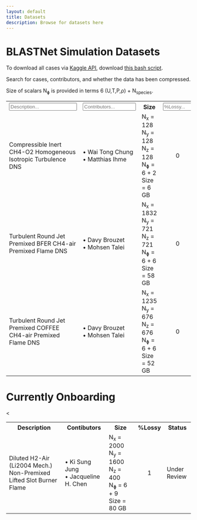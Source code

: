 ```yaml
---
layout: default
title: Datasets
description: Browse for datasets here
---
```


<script src="./assets/js/table.js"></script>

# BLASTNet Simulation Datasets

To download all cases via [Kaggle API](./tutorial.html), download [this bash script](./assets/bash/batch_download.sh).

Search for cases, contributors, and whether the data has been compressed.

Size of scalars N<sub>&#632;</sub> is provided in terms 6 (U,T,P,&rho;) + N<sub>species</sub>.


<table id="myTable">
  <tr class="header">
    <th style="width:30%;"><input type="text"  size="20" id="myInput" onkeyup="myFunction()" placeholder="Description..."></th>
    <!-- <th style="width:60%;">TPY</th> -->
    <th style="width:25%;"><input type="text"  size="15" id="myInputTwo" onkeyup="myFunctionAuthor()" placeholder="Contributors..."></th>
    <th style="width:25%;">Size</th>
    <!-- <th style="width:60%;">Article</th> -->
    <th style="width:5%;"><input type="text"  size="7" id="myInputThree" onkeyup="myFunctionLossy()" placeholder="%Lossy..."></th>
    <th style="width:20%;">Links</th>
  </tr>
  <tr>
    <td>Compressible Inert CH4-O2 Homogeneous Isotropic Turbulence DNS</td>
    <td>&#8226; Wai Tong Chung <BR>&#8226; Matthias Ihme</td>
    <!-- <td>T [K]; 300 , P [atm]: 1; Y: (CH4, O2), Inert </sub></td> -->
    <td>
        N<sub>x</sub> = 128 <BR>
        N<sub>y</sub> = 128 <BR>
        N<sub>z</sub> = 128 <BR>
        N<sub>&#632;</sub> = 6 + 2  <BR>
        Size = 6 GB 
    </td>
    <td style="text-align:center">0</td>
    <td>
      <a href="https://www.kaggle.com/datasets/waitongchung/inert-ch4o2-hit-dns">Kaggle</a><BR>
      <a href="https://doi.org/10.1016/j.combustflame.2021.111758">DOI</a><BR>
      <a href="./assets/bib/chung2022.bib">.bib</a><BR>
      <a href="./assets/json/chung2022_info.json">info.json</a>
    </td>
  </tr>
  <!-- Brouzet and Talei -->
<tr>
    <td>Turbulent Round Jet Premixed BFER CH4-air Premixed Flame DNS</td>
    <td>&#8226; Davy Brouzet <BR>&#8226; Mohsen Talei</td>
    <!-- <td>T [K]; 300 , P [atm]: 1; Y: (CH4, O2), Inert </sub></td> -->
    <td>
        N<sub>x</sub> = 1832 <BR>
        N<sub>y</sub> = 721 <BR>
        N<sub>z</sub> = 721 <BR>
        N<sub>&#632;</sub> = 6 + 6  <BR>
        Size = 58 GB 
    </td>
    <td style="text-align:center">0</td>
    <td>
      <a href="https://www.kaggle.com/datasets/waitongchung/round-jet-premixed-bfer">Kaggle</a><BR>
      <a href="https://doi.org/10.1017/jfm.2020.1184">DOI</a><BR>
      <a href="./assets/bib/brouzet2021.bib">.bib</a><BR>
      <a href="./assets/json/brouzet2021_info.json">info.json</a>
    </td>
  </tr>
  <tr>
    <td>Turbulent Round Jet Premixed COFFEE CH4-air Premixed Flame DNS</td>
    <td>&#8226; Davy Brouzet <BR>&#8226; Mohsen Talei</td>
    <!-- <td>T [K]; 300 , P [atm]: 1; Y: (CH4, O2), Inert </sub></td> -->
    <td>
        N<sub>x</sub> = 1235 <BR>
        N<sub>y</sub> = 676 <BR>
        N<sub>z</sub> = 676 <BR>
        N<sub>&#632;</sub> = 6 + 6  <BR>
        Size = 52 GB 
    </td>
    <td style="text-align:center">0</td>
    <td>
      <a href="https://www.kaggle.com/datasets/waitongchung/round-jet-premixed-coffee">Kaggle</a><BR>
      <a href="https://doi.org/10.1017/jfm.2020.1184">DOI</a><BR>
      <a href="./assets/bib/brouzet2021.bib">.bib</a><BR>
      <a href="./assets/json/brouzet2021b_info.json">info.json</a>
    </td>
  </tr>

</table>


# Currently Onboarding

<table id="myTableTwo">
  <tr class="header">
    <th style="width:35%;">Description</th>
    <!-- <th style="width:60%;">TPY</th> -->
    <th style="width:25%;">Contibutors</th>
    <th style="width:18%;">Size</th>
    <th style="width:5%;">%Lossy</th>
    <th style="width:15%;">Status</th>
  </tr>
  <tr>
    <td>Diluted H2-Air (Li2004 Mech.) Non-Premixed Lifted Slot Burner Flame </td>
    <td>&#8226; Ki Sung Jung <BR> &#8226; Jacqueline H. Chen</td>
    <td>
        N<sub>x</sub> = 2000 <BR>
        N<sub>y</sub> = 1600 <BR>
        N<sub>z</sub> = 400 <BR>
        N<sub>&#632;</sub> = 6 + 9  <BR>
        Size = 80 GB 
    </td>
    <td style="text-align:center">1</td>
    <td>Under Review</td>
  </tr>
  <<!-- tr>
    <td>Transcritical (Peng-Robinson) Nitrogen Channel DNS</td>
    <td>&#8226; Jack Guo  <BR> &#8226; Matthias Ihme</td>
    <td>
        N<sub>x</sub> = 384 <BR>
        N<sub>y</sub> = 256 <BR>
        N<sub>z</sub> = 384 <BR>
        N<sub>&#632;</sub> = 6 + 0<BR>
        Size = 50 GB 
    </td>
    <td style="text-align:center">0</td>
    <td>Reformatting</td>
  </tr> -->
</table>
